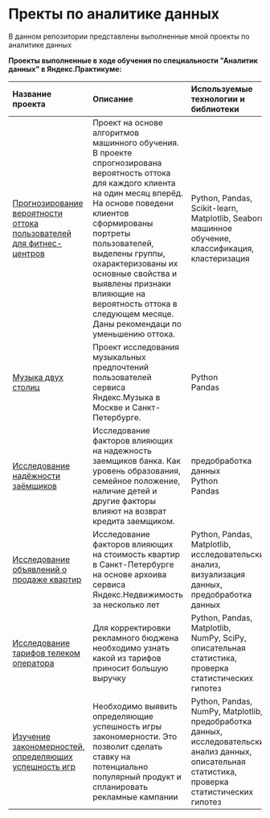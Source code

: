 # Пректы по аналитике данных
В данном репозитории представлены выполненные мной проекты по аналитике данных

<b>Проекты выполненные в ходе обучения по специальности "Аналитик данных" в Яндекс.Практикуме:</b>

|Название проекта| Описание| Используемые технологии и библиотеки | Область деятельности |
|:---------------|:--------------------------------------------------|:------------|:----------|
|[Прогнозирование вероятности оттока пользователей для фитнес-центров](https://github.com/DenisChesnokov/DataAnalyticsProjects/blob/main/fitness_club_customer_churn_prediction/)|Проект на основе алгоритмов машинного обучения. В проекте спрогнозирована вероятность оттока для каждого клиента на один месяц вперёд. На основе поведени клиентов сформированы портреты пользователей, выделены группы, охарактеризованы их основные свойства и выявлены признаки влияющие на вероятность оттока в следующем месяце. Даны рекомендаци по уменьшению оттока.| Python, Pandas, Scikit-learn, Matplotlib, Seaborn, машинное обучение, классификация, кластеризация| Бизнес<br>Оффлайн | 
|[Музыка двух столиц](https://github.com/DenisChesnokov/DataAnalyticsProjects/blob/main/music_of_two_capitals/)|Проект исследования музыкальных предпочтений пользователей сервиса Яндекс.Музыка в Москве и Санкт-Петербурге.|Python<br>Pandas|Интернет-сервисы<br>Стриминговый сервис|
|[Исследование надёжности заёмщиков](https://github.com/DenisChesnokov/DataAnalyticsProjects/blob/main/customer_reliability_research/)|Исследование факторов влияющих на надежность заемщиков банка. Как уровень образования, семейное положение, наличие детей и другие факторы влияют на возврат кредита заемщиком.|предобработка данных<br>Python<br>Pandas|Банковская сфера<br>Кредитование|
|[Исследование объявлений о продаже квартир](https://github.com/DenisChesnokov/DataAnalyticsProjects/blob/main/real_estate_market/)|Исследование факторов влияющих на стоимость квартир в Санкт-Петербурге на основе архоива сервиса Яндекс.Недвижимость за несколько лет|Python, Pandas,<br>Matplotlib,<br>исследовательский анализ,<br>визуализация данных,<br>предобработка данных|Интернет-сервисы<br>Площадки объявлений|
|[Исследование тарифов телеком оператора](https://github.com/DenisChesnokov/DataAnalyticsProjects/tree/main/telecom_tariffs)|Для корректировки рекламного бюджена необходимо узнать какой из тарифов приносит большую выручку|Python, Pandas,<br>Matplotlib,<br>NumPy, SciPy,<br>описательная статистика,<br>проверка статистических гипотез|Телеком|
|[Изучение закономерностей, определяющих успешность игр](https://github.com/DenisChesnokov/DataAnalyticsProjects/tree/main/game_success_research)|Необходимо выявить определяющие успешность игры закономерности. Это позволит сделать ставку на потенциально популярный продукт и спланировать рекламные кампании|Python, Pandas, NumPy, Matplotlib, предобработка данных, исследовательский анализ данных, описательная статистика, проверка статистических гипотез|Gamedev, Интернет-магазины|

